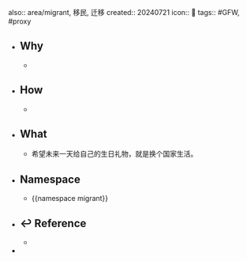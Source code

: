 also:: area/migrant, 移民, 迁移
created:: 20240721 
icon:: 📄
tags:: #GFW, #proxy

- ## Why
  -
- ## How
  -
- ## What
  - 希望未来一天给自己的生日礼物，就是换个国家生活。
- ## Namespace
  - {{namespace migrant}}
- ## ↩ Reference
  -
-